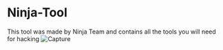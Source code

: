 # Ninja-Tool
This tool was made by Ninja Team and contains all the tools you will need for hacking
![Capture](https://user-images.githubusercontent.com/118077991/201493003-def30fd2-5ff3-4e01-9b93-98833c6f361b.JPG)
